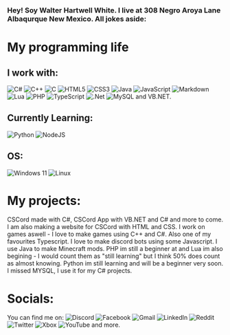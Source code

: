 ### Hey! Soy Walter Hartwell White. I live at 308 Negro Aroya Lane Albaqurque New Mexico. All jokes aside:
# My programming life
## I work with:
![C#](https://img.shields.io/badge/c%23-%23239120.svg?style=for-the-badge&logo=c-sharp&logoColor=white) ![C++](https://img.shields.io/badge/c++-%2300599C.svg?style=for-the-badge&logo=c%2B%2B&logoColor=white) 	![C](https://img.shields.io/badge/c-%2300599C.svg?style=for-the-badge&logo=c&logoColor=white) ![HTML5](https://img.shields.io/badge/html5-%23E34F26.svg?style=for-the-badge&logo=html5&logoColor=white)  ![CSS3](https://img.shields.io/badge/css3-%231572B6.svg?style=for-the-badge&logo=css3&logoColor=white)  ![Java](https://img.shields.io/badge/java-%23ED8B00.svg?style=for-the-badge&logo=openjdk&logoColor=white)  ![JavaScript](https://img.shields.io/badge/javascript-%23323330.svg?style=for-the-badge&logo=javascript&logoColor=%23F7DF1E) ![Markdown](https://img.shields.io/badge/markdown-%23000000.svg?style=for-the-badge&logo=markdown&logoColor=white)  	![Lua](https://img.shields.io/badge/lua-%232C2D72.svg?style=for-the-badge&logo=lua&logoColor=white)  ![PHP](https://img.shields.io/badge/php-%23777BB4.svg?style=for-the-badge&logo=php&logoColor=white) ![TypeScript](https://img.shields.io/badge/typescript-%23007ACC.svg?style=for-the-badge&logo=typescript&logoColor=white) ![.Net](https://img.shields.io/badge/.NET-5C2D91?style=for-the-badge&logo=.net&logoColor=white)
	![MySQL](https://img.shields.io/badge/mysql-%2300f.svg?style=for-the-badge&logo=mysql&logoColor=white) and VB.NET.
## Currently Learning:
![Python](https://img.shields.io/badge/python-3670A0?style=for-the-badge&logo=python&logoColor=ffdd54) 	![NodeJS](https://img.shields.io/badge/node.js-6DA55F?style=for-the-badge&logo=node.js&logoColor=white)
## OS:
![Windows 11](https://img.shields.io/badge/Windows%2011-%230079d5.svg?style=for-the-badge&logo=Windows%2011&logoColor=white) ![Linux](https://img.shields.io/badge/Linux-FCC624?style=for-the-badge&logo=linux&logoColor=black)
# My projects:
CSCord made with C#, CSCord App with VB.NET and C# and more to come. I am also making a website for CSCord with HTML and CSS. I work on games aswell - I love to make games using C++ and C#. Also one of my favourites Typescript. I love to make discord bots using some Javascript. I use Java to make Minecraft mods. PHP im still a beginner at and Lua im also begining - I would count them as "still learning" but I think 50% does count as almost knowing. Python im still learning and will be a beginner very soon. I missed MYSQL, I use it for my C# projects.
# Socials:
You can find me on:
![Discord](https://img.shields.io/badge/Discord-%235865F2.svg?style=for-the-badge&logo=discord&logoColor=white)  	![Facebook](https://img.shields.io/badge/Facebook-%231877F2.svg?style=for-the-badge&logo=Facebook&logoColor=white)  ![Gmail](https://img.shields.io/badge/Gmail-D14836?style=for-the-badge&logo=gmail&logoColor=white)  ![LinkedIn](https://img.shields.io/badge/linkedin-%230077B5.svg?style=for-the-badge&logo=linkedin&logoColor=white)  ![Reddit](https://img.shields.io/badge/Reddit-FF4500?style=for-the-badge&logo=reddit&logoColor=white)  ![Twitter](https://img.shields.io/badge/Twitter-%231DA1F2.svg?style=for-the-badge&logo=Twitter&logoColor=white)  ![Xbox](https://img.shields.io/badge/Xbox-%23107C10.svg?style=for-the-badge&logo=Xbox&logoColor=white)  	![YouTube](https://img.shields.io/badge/YouTube-%23FF0000.svg?style=for-the-badge&logo=YouTube&logoColor=white)  and more.
